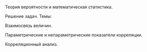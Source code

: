 Теория вероятности и математическая статистика.

Решение задач. Темы:

Взаимосвязь величин.

Параметрические и непараметрические показатели корреляции.

Корреляционный анализ.
